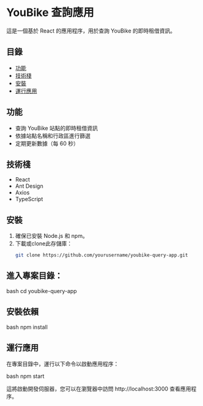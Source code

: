 # YouBike 查詢應用

這是一個基於 React 的應用程序，用於查詢 YouBike 的即時租借資訊。

## 目錄

- [功能](#功能)
- [技術棧](#技術棧)
- [安裝](#安裝)
- [運行應用](#運行應用)

## 功能

- 查詢 YouBike 站點的即時租借資訊
- 依據站點名稱和行政區進行篩選
- 定期更新數據（每 60 秒）

## 技術棧

- React
- Ant Design
- Axios
- TypeScript

## 安裝

1. 確保已安裝 Node.js 和 npm。
2. 下載或clone此存儲庫：
   ```bash
   git clone https://github.com/yourusername/youbike-query-app.git

## 進入專案目錄：

   bash
   cd youbike-query-app

## 安裝依賴

   bash
   npm install

## 運行應用

   在專案目錄中，運行以下命令以啟動應用程序：

   bash
   npm start

這將啟動開發伺服器，您可以在瀏覽器中訪問 http://localhost:3000 查看應用程序。